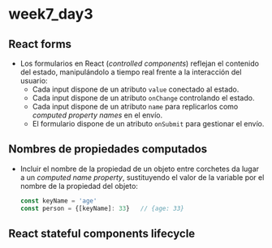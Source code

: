 # week7_day3

## React forms
- Los formularios en React (_controlled components_) reflejan el contenido del estado, manipulándolo a tiempo real frente a la interacción del usuario:
  - Cada input dispone de un atributo `value` conectado al estado.
  - Cada input dispone de un atributo `onChange` controlando el estado.
  - Cada input dispone de un atributo `name` para replicarlos como _computed property names_ en el envío.
  - El formulario dispone de un atributo `onSubmit` para gestionar el envío.

## Nombres de propiedades computados
- Incluir el nombre de la propiedad de un objeto entre corchetes da lugar a un _computed name property_, sustituyendo el valor de la variable por el nombre de la propiedad del objeto:
  ````javascript
  const keyName = 'age'
  const person = {[keyName]: 33}   // {age: 33}
  ````

## React stateful components lifecycle

<img src="https://s3-eu-west-1.amazonaws.com/ih-materials/uploads/upload_801d26372f9946811f79250cb98322bf.jpg" alt="">
